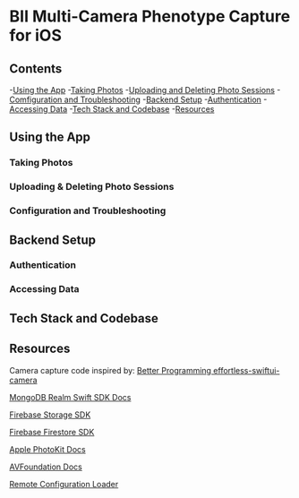 # BII Multi-Camera Phenotype Capture for iOS

## Contents
-[Using the App]()
  -[Taking Photos]()
  -[Uploading and Deleting Photo Sessions]()
  -[Comfiguration and Troubleshooting]()
-[Backend Setup]()
  -[Authentication]()
  -[Accessing Data]()
-[Tech Stack and Codebase]()
-[Resources]()

## Using the App

### Taking Photos
### Uploading & Deleting Photo Sessions 
### Configuration and Troubleshooting

## Backend Setup

### Authentication
### Accessing Data

## Tech Stack and Codebase

## Resources

Camera capture code inspired by:
[Better Programming effortless-swiftui-camera](https://betterprogramming.pub/effortless-swiftui-camera-d7a74abde37e)

[MongoDB Realm Swift SDK Docs](https://docs.mongodb.com/realm/sdk/swift/)

[Firebase Storage SDK](https://firebase.google.com/docs/storage/ios/start)

[Firebase Firestore SDK](https://firebase.google.com/docs/firestore/quickstart#swift_1)

[Apple PhotoKit Docs](https://developer.apple.com/documentation/photokit)

[AVFoundation Docs](https://developer.apple.com/documentation/avfoundation)

[Remote Configuration Loader](https://www.donnywals.com/building-a-simple-remote-configuration-for-your-apps/)

